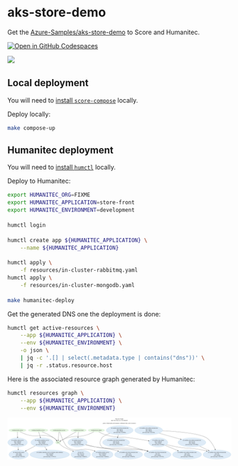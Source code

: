 # aks-store-demo

Get the [Azure-Samples/aks-store-demo](https://github.com/Azure-Samples/aks-store-demo) to Score and Humanitec.

[![Open in GitHub Codespaces](https://github.com/codespaces/badge.svg)](https://codespaces.new/Humanitec-DemoOrg/aks-store-demo)

![](https://github.com/Azure-Samples/aks-store-demo/raw/main/assets/demo-arch.png)

## Local deployment

You will need to [install `score-compose`](https://docs.score.dev/docs/score-implementation/score-compose/) locally.

Deploy locally:
```bash
make compose-up
```

## Humanitec deployment

You will need to [install `humctl`](https://developer.humanitec.com/platform-orchestrator/cli/) locally.

Deploy to Humanitec:
```bash
export HUMANITEC_ORG=FIXME
export HUMANITEC_APPLICATION=store-front
export HUMANITEC_ENVIRONMENT=development

humctl login

humctl create app ${HUMANITEC_APPLICATION} \
    --name ${HUMANITEC_APPLICATION}

humctl apply \
    -f resources/in-cluster-rabbitmq.yaml
humctl apply \
    -f resources/in-cluster-mongodb.yaml

make humanitec-deploy
```

Get the generated DNS one the deployment is done:
```bash
humctl get active-resources \
    --app ${HUMANITEC_APPLICATION} \
    --env ${HUMANITEC_ENVIRONMENT} \
    -o json \
    | jq -c '.[] | select(.metadata.type | contains("dns"))' \
    | jq -r .status.resource.host
```

Here is the associated resource graph generated by Humanitec:
```bash
humctl resources graph \
    --app ${HUMANITEC_APPLICATION} \
    --env ${HUMANITEC_ENVIRONMENT}
```

![](docs/demo-arch-graph.png)